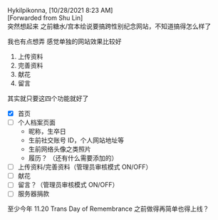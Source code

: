 Hykilpikonna, [10/28/2021 8:23 AM]  
[Forwarded from Shu Lin]  
突然想起来 之前糖水/宫本绘说要搞跨性别纪念网站，不知道搞得怎么样了

我也有点想弄 感觉单独的网站效果比较好

1. 上传资料
2. 完善资料
3. 献花
4. 留言

其实就只要这四个功能就好了

- [x] 首页
- [ ] 个人档案页面
   - 昵称，生卒日
   - 生前社交账号 ID，个人网站地址等
   - 生前网络头像之类照片
   - 履历？   （还有什么需要添加的） 
- [ ] 上传资料/完善资料（管理员审核模式 ON/OFF）
- [ ] 献花
- [ ] 留言？（管理员审核模式 ON/OFF）
- [ ] 服务器捐款

至少今年 11.20 Trans Day of Remembrance 之前做得再简单也得上线？
